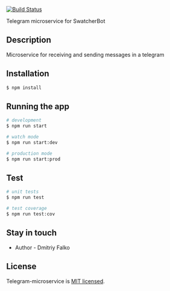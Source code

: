 [![Build Status](https://travis-ci.com/Driim/telegram-ms.svg?branch=master)](https://travis-ci.com/Driim/telegram-ms)

Telegram microservice for SwatcherBot

## Description

Microservice for receiving and sending messages in a telegram

## Installation

```bash
$ npm install
```

## Running the app

```bash
# development
$ npm run start

# watch mode
$ npm run start:dev

# production mode
$ npm run start:prod
```

## Test

```bash
# unit tests
$ npm run test

# test coverage
$ npm run test:cov
```

## Stay in touch

- Author - Dmitriy Falko

## License

  Telegram-microservice is [MIT licensed](LICENSE).
